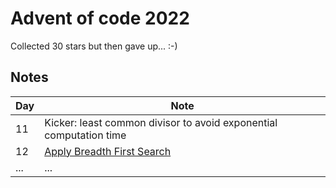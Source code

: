 # Advent of code 2022

Collected 30 stars but then gave up... :-) 

## Notes 


| Day | Note                                                                                                 |
|-----|------------------------------------------------------------------------------------------------------|
| 11  | Kicker: least common divisor to avoid exponential computation time                              |
| 12  | [Apply Breadth First Search](https://www.geeksforgeeks.org/breadth-first-search-or-bfs-for-a-graph/) |
| ... | ...                                                                                                  |

